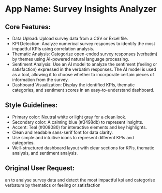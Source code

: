 # **App Name**: Survey Insights Analyzer

## Core Features:

- Data Upload: Upload survey data from a CSV or Excel file.
- KPI Detection: Analyze numerical survey responses to identify the most impactful KPIs using correlation analysis.
- Thematic Analysis: Categorize open-ended survey responses (verbatim) by themes using AI-powered natural language processing.
- Sentiment Analysis: Use an AI model to analyze the sentiment (feeling or satisfaction) expressed in the verbatim responses. The AI model is used as a tool, allowing it to choose whether to incorporate certain pieces of information from the survey.
- Dashboard Visualization: Display the identified KPIs, thematic categories, and sentiment scores in an easy-to-understand dashboard.

## Style Guidelines:

- Primary color: Neutral white or light gray for a clean look.
- Secondary color: A calming blue (#3498db) to represent insights.
- Accent: Teal (#008080) for interactive elements and key highlights.
- Clean and readable sans-serif font for data clarity.
- Use simple and intuitive icons to represent different KPIs and categories.
- Well-structured dashboard layout with clear sections for KPIs, thematic analysis, and sentiment analysis.

## Original User Request:
an to analyse survey data and detect the most impactful kpi and categorise verbatum by thematics or feeling or satisfaction
  